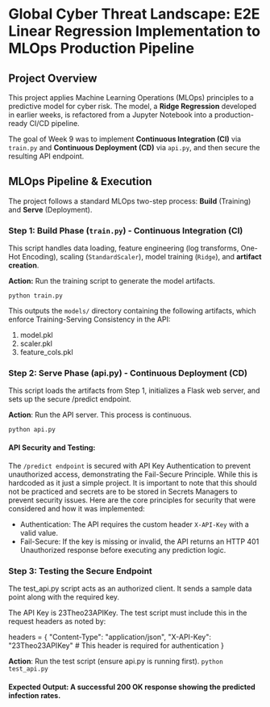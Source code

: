 # Global Cyber Threat Landscape: E2E Linear Regression Implementation to MLOps Production Pipeline

## Project Overview
This project applies Machine Learning Operations (MLOps) principles to a predictive model for cyber risk. The model, a **Ridge Regression** developed in earlier weeks, is refactored from a Jupyter Notebook into a production-ready CI/CD pipeline.

The goal of Week 9 was to implement **Continuous Integration (CI)** via `train.py` and **Continuous Deployment (CD)** via `api.py`, and then secure the resulting API endpoint.

## MLOps Pipeline & Execution

The project follows a standard MLOps two-step process: **Build** (Training) and **Serve** (Deployment).

### Step 1: Build Phase (`train.py`) - Continuous Integration (CI)
This script handles data loading, feature engineering (log transforms, One-Hot Encoding), scaling (`StandardScaler`), model training (`Ridge`), and **artifact creation**.

**Action:** Run the training script to generate the model artifacts.

`python train.py`

This outputs the `models/`  directory containing the following artifacts, which enforce Training-Serving Consistency in the API:
1. model.pkl
2. scaler.pkl
3. feature_cols.pkl

### Step 2: Serve Phase (api.py) - Continuous Deployment (CD)
This script loads the artifacts from Step 1, initializes a Flask web server, and sets up the secure /predict endpoint.

**Action**: Run the API server. This process is continuous.

`python api.py`

#### API Security and Testing:
The `/predict endpoint` is secured with API Key Authentication to prevent unauthorized access, demonstrating the Fail-Secure Principle. While this is hardcoded as it just a simple project. It is important to note that this should not be practiced and secrets are to be stored in Secrets Managers to prevent security issues. Here are the core principles for security that were considered and how it was implemented:
- Authentication:  The API requires the custom header `X-API-Key` with a valid value.
- Fail-Secure: If the key is missing or invalid, the API returns an HTTP 401 Unauthorized response before executing any prediction logic.

### Step 3: Testing the Secure Endpoint
The test_api.py script acts as an authorized client. It sends a sample data point along with the required key.

The API Key is 23Theo23APIKey. The test script must include this in the request headers as noted by:

headers = {
    "Content-Type": "application/json",
    "X-API-Key": "23Theo23APIKey" # This header is required for authentication
}

**Action**: Run the test script (ensure api.py is running first).
`python test_api.py`

#### Expected Output: A successful 200 OK response showing the predicted infection rates.


